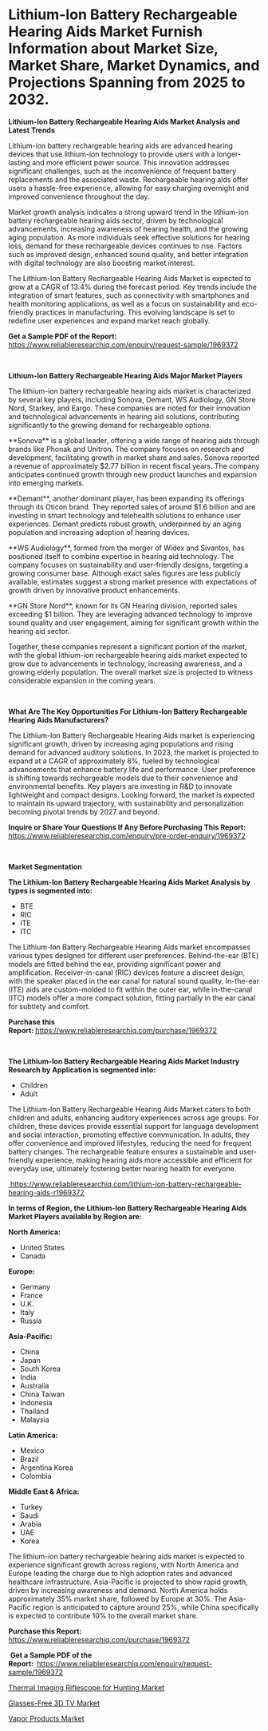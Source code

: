 <p><h1>Lithium-Ion Battery Rechargeable Hearing Aids Market Furnish Information about Market Size, Market Share, Market Dynamics, and Projections Spanning from 2025 to 2032.</h1></p><p><strong>Lithium-Ion Battery Rechargeable Hearing Aids Market Analysis and Latest Trends</strong></p>
<p><p>Lithium-ion battery rechargeable hearing aids are advanced hearing devices that use lithium-ion technology to provide users with a longer-lasting and more efficient power source. This innovation addresses significant challenges, such as the inconvenience of frequent battery replacements and the associated waste. Rechargeable hearing aids offer users a hassle-free experience, allowing for easy charging overnight and improved convenience throughout the day.</p><p>Market growth analysis indicates a strong upward trend in the lithium-ion battery rechargeable hearing aids sector, driven by technological advancements, increasing awareness of hearing health, and the growing aging population. As more individuals seek effective solutions for hearing loss, demand for these rechargeable devices continues to rise. Factors such as improved design, enhanced sound quality, and better integration with digital technology are also boosting market interest.</p><p>The Lithium-Ion Battery Rechargeable Hearing Aids Market is expected to grow at a CAGR of 13.4% during the forecast period. Key trends include the integration of smart features, such as connectivity with smartphones and health monitoring applications, as well as a focus on sustainability and eco-friendly practices in manufacturing. This evolving landscape is set to redefine user experiences and expand market reach globally.</p></p>
<p><strong>Get a Sample PDF of the Report:&nbsp;</strong> <a href="https://www.reliableresearchiq.com/enquiry/request-sample/1969372?utm_campaign=1870&utm_medium=2&utm_source=Github&utm_content=ia&utm_term=10022025&utm_id=lithium-ion-battery-rechargeable-hearing-aids">https://www.reliableresearchiq.com/enquiry/request-sample/1969372</a></p>
<p>&nbsp;</p>
<p><strong>Lithium-Ion Battery Rechargeable Hearing Aids Major Market Players</strong></p>
<p><p>The lithium-ion battery rechargeable hearing aids market is characterized by several key players, including Sonova, Demant, WS Audiology, GN Store Nord, Starkey, and Eargo. These companies are noted for their innovation and technological advancements in hearing aid solutions, contributing significantly to the growing demand for rechargeable options.</p><p>**Sonova** is a global leader, offering a wide range of hearing aids through brands like Phonak and Unitron. The company focuses on research and development, facilitating growth in market share and sales. Sonova reported a revenue of approximately $2.77 billion in recent fiscal years. The company anticipates continued growth through new product launches and expansion into emerging markets.</p><p>**Demant**, another dominant player, has been expanding its offerings through its Oticon brand. They reported sales of around $1.6 billion and are investing in smart technology and telehealth solutions to enhance user experiences. Demant predicts robust growth, underpinned by an aging population and increasing adoption of hearing devices.</p><p>**WS Audiology**, formed from the merger of Widex and Sivantos, has positioned itself to combine expertise in hearing aid technology. The company focuses on sustainability and user-friendly designs, targeting a growing consumer base. Although exact sales figures are less publicly available, estimates suggest a strong market presence with expectations of growth driven by innovative product enhancements.</p><p>**GN Store Nord**, known for its GN Hearing division, reported sales exceeding $1 billion. They are leveraging advanced technology to improve sound quality and user engagement, aiming for significant growth within the hearing aid sector.</p><p>Together, these companies represent a significant portion of the market, with the global lithium-ion rechargeable hearing aids market expected to grow due to advancements in technology, increasing awareness, and a growing elderly population. The overall market size is projected to witness considerable expansion in the coming years.</p></p>
<p>&nbsp;</p>
<p><strong>What Are The Key Opportunities For Lithium-Ion Battery Rechargeable Hearing Aids Manufacturers?</strong></p>
<p><p>The Lithium-Ion Battery Rechargeable Hearing Aids market is experiencing significant growth, driven by increasing aging populations and rising demand for advanced auditory solutions. In 2023, the market is projected to expand at a CAGR of approximately 8%, fueled by technological advancements that enhance battery life and performance. User preference is shifting towards rechargeable models due to their convenience and environmental benefits. Key players are investing in R&D to innovate lightweight and compact designs. Looking forward, the market is expected to maintain its upward trajectory, with sustainability and personalization becoming pivotal trends by 2027 and beyond.</p></p>
<p><strong>Inquire or Share Your Questions If Any Before Purchasing This Report:</strong> <a href="https://www.reliableresearchiq.com/enquiry/pre-order-enquiry/1969372?utm_campaign=1870&utm_medium=2&utm_source=Github&utm_content=ia&utm_term=10022025&utm_id=lithium-ion-battery-rechargeable-hearing-aids">https://www.reliableresearchiq.com/enquiry/pre-order-enquiry/1969372</a></p>
<p>&nbsp;</p>
<p><strong>Market Segmentation</strong></p>
<p><strong>The Lithium-Ion Battery Rechargeable Hearing Aids Market Analysis by types is segmented into:</strong></p>
<p><ul><li>BTE</li><li>RIC</li><li>ITE</li><li>ITC</li></ul></p>
<p><p>The Lithium-Ion Battery Rechargeable Hearing Aids market encompasses various types designed for different user preferences. Behind-the-ear (BTE) models are fitted behind the ear, providing significant power and amplification. Receiver-in-canal (RIC) devices feature a discreet design, with the speaker placed in the ear canal for natural sound quality. In-the-ear (ITE) aids are custom-molded to fit within the outer ear, while in-the-canal (ITC) models offer a more compact solution, fitting partially in the ear canal for subtlety and comfort.</p></p>
<p><strong>Purchase this Report:&nbsp;</strong><a href="https://www.reliableresearchiq.com/purchase/1969372?utm_campaign=1870&utm_medium=2&utm_source=Github&utm_content=ia&utm_term=10022025&utm_id=lithium-ion-battery-rechargeable-hearing-aids">https://www.reliableresearchiq.com/purchase/1969372</a></p>
<p>&nbsp;</p>
<p><strong>The Lithium-Ion Battery Rechargeable Hearing Aids Market Industry Research by Application is segmented into:</strong></p>
<p><ul><li>Children</li><li>Adult</li></ul></p>
<p><p>The Lithium-Ion Battery Rechargeable Hearing Aids Market caters to both children and adults, enhancing auditory experiences across age groups. For children, these devices provide essential support for language development and social interaction, promoting effective communication. In adults, they offer convenience and improved lifestyles, reducing the need for frequent battery changes. The rechargeable feature ensures a sustainable and user-friendly experience, making hearing aids more accessible and efficient for everyday use, ultimately fostering better hearing health for everyone.</p></p>
<p><a href="https://www.reliableresearchiq.com/lithium-ion-battery-rechargeable-hearing-aids-r1969372?utm_campaign=1870&utm_medium=2&utm_source=Github&utm_content=ia&utm_term=10022025&utm_id=lithium-ion-battery-rechargeable-hearing-aids">&nbsp;https://www.reliableresearchiq.com/lithium-ion-battery-rechargeable-hearing-aids-r1969372</a></p>
<p><strong>In terms of Region, the Lithium-Ion Battery Rechargeable Hearing Aids Market Players available by Region are:</strong></p>
<p>
    <p> <strong> North America: </strong>
        <ul>
            <li>United States</li>
            <li>Canada</li>
        </ul>
        </p> 
    <p> <strong> Europe: </strong>
        <ul>
            <li>Germany</li>
            <li>France</li>
            <li>U.K.</li>
            <li>Italy</li>
            <li>Russia</li>
        </ul>
        </p> 
    <p> <strong> Asia-Pacific: </strong>
        <ul>
            <li>China</li>
            <li>Japan</li>
            <li>South Korea</li>
            <li>India</li>
            <li>Australia</li>
            <li>China Taiwan</li>
            <li>Indonesia</li>
            <li>Thailand</li>
            <li>Malaysia</li>
        </ul>
        </p> 
    <p> <strong> Latin America: </strong>
        <ul>
            <li>Mexico</li>
            <li>Brazil</li>
            <li>Argentina Korea</li>
            <li>Colombia</li>
        </ul>
        </p> 
    <p> <strong> Middle East & Africa: </strong>
        <ul>
            <li>Turkey</li>
            <li>Saudi</li>
            <li>Arabia</li>
            <li>UAE</li>
            <li>Korea</li>
        </ul>
    </p>
    </p>
<p><p>The lithium-ion battery rechargeable hearing aids market is expected to experience significant growth across regions, with North America and Europe leading the charge due to high adoption rates and advanced healthcare infrastructure. Asia-Pacific is projected to show rapid growth, driven by increasing awareness and demand. North America holds approximately 35% market share, followed by Europe at 30%. The Asia-Pacific region is anticipated to capture around 25%, while China specifically is expected to contribute 10% to the overall market share.</p></p>
<p><strong>Purchase this Report: </strong><a href="https://www.reliableresearchiq.com/purchase/1969372?utm_campaign=1870&utm_medium=2&utm_source=Github&utm_content=ia&utm_term=10022025&utm_id=lithium-ion-battery-rechargeable-hearing-aids">https://www.reliableresearchiq.com/purchase/1969372</a></p>
<p>&nbsp;<strong>Get a Sample PDF of the Report:&nbsp;&nbsp;</strong><a href="https://www.reliableresearchiq.com/enquiry/request-sample/1969372?utm_campaign=1870&utm_medium=2&utm_source=Github&utm_content=ia&utm_term=10022025&utm_id=lithium-ion-battery-rechargeable-hearing-aids">https://www.reliableresearchiq.com/enquiry/request-sample/1969372</a></p>
<p><strong></strong></p>
<p><p><a href="https://github.com/gnarrbroyon44/Market-Research-Report-List-1/blob/main/thermal-imaging-riflescope-for-hunting-market.md?utm_campaign=1870&utm_medium=2&utm_source=Github&utm_content=ia&utm_term=10022025&utm_id=lithium-ion-battery-rechargeable-hearing-aids">Thermal Imaging Riflescope for Hunting Market</a></p><p><a href="https://github.com/piiramessa/Market-Research-Report-List-1/blob/main/glasses-free-3d-tv-market.md?utm_campaign=1870&utm_medium=2&utm_source=Github&utm_content=ia&utm_term=10022025&utm_id=lithium-ion-battery-rechargeable-hearing-aids">Glasses-Free 3D TV Market</a></p><p><a href="https://github.com/butiyadubot/Market-Research-Report-List-1/blob/main/vapor-products-market.md?utm_campaign=1870&utm_medium=2&utm_source=Github&utm_content=ia&utm_term=10022025&utm_id=lithium-ion-battery-rechargeable-hearing-aids">Vapor Products Market</a></p></p>